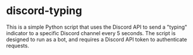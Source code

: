 # discord-typing
This is a simple Python script that uses the Discord API to send a "typing" indicator to a specific Discord channel every 5 seconds. The script is designed to run as a bot, and requires a Discord API token to authenticate requests.
